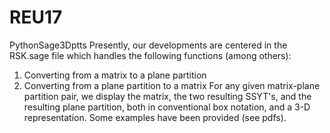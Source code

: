# REU17
PythonSage3Dptts
Presently, our developments are centered in the RSK.sage file which handles the following functions (among others):
1. Converting from a matrix to a plane partition
2. Converting from a plane partition to a matrix
For any given matrix-plane partition pair, we display the matrix, the two resulting SSYT's, and the resulting plane partition, both in conventional box notation, and a 3-D representation.  Some examples have been provided (see pdfs). 
